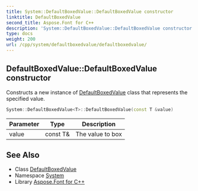 ```yaml
---
title: System::DefaultBoxedValue::DefaultBoxedValue constructor
linktitle: DefaultBoxedValue
second_title: Aspose.Font for C++
description: 'System::DefaultBoxedValue::DefaultBoxedValue constructor. Constructs a new instance of DefaultBoxedValue class that represents the specified value in C++.'
type: docs
weight: 200
url: /cpp/system/defaultboxedvalue/defaultboxedvalue/
---
```

## DefaultBoxedValue::DefaultBoxedValue constructor


Constructs a new instance of [DefaultBoxedValue](../) class that represents the specified value.

```cpp
System::DefaultBoxedValue<T>::DefaultBoxedValue(const T &value)
```


| Parameter | Type | Description |
| --- | --- | --- |
| value | const T\& | The value to box |

## See Also

* Class [DefaultBoxedValue](../)
* Namespace [System](../../)
* Library [Aspose.Font for C++](../../../)
